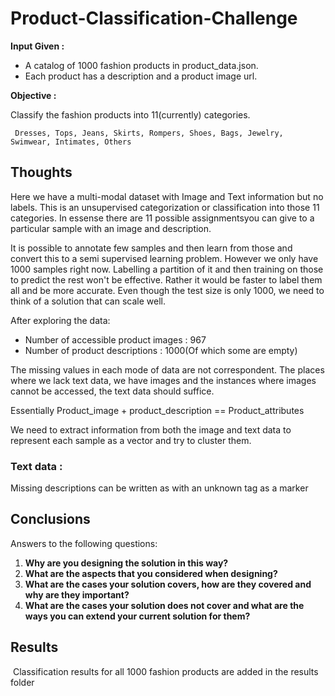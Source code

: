 # Product-Classification-Challenge

**Input Given :**  
* A catalog of 1000 fashion products in product_data.json.
* Each product has a description and a product image url.   


**Objective :**   

Classify the fashion products into 11(currently) categories.

     Dresses, Tops, Jeans, Skirts, Rompers, Shoes, Bags, Jewelry, Swimwear, Intimates, Others

## Thoughts

Here we have a multi-modal dataset with Image and Text information but no labels. This is an unsupervised categorization or classification into those 11 categories. In essense there are 11 possible assignmentsyou can give to a particular sample with an image and description.

It is possible to annotate few samples and then learn from those and convert this to a semi supervised learning problem. However we only have 1000 samples right now. Labelling a partition of it and then training on those to predict the rest won't be effective. Rather it would be faster to label them all and be more accurate. Even though the test size is only 1000, we need to think of a solution that can scale well. 

After exploring the data:
* Number of accessible product images : 967
* Number of product descriptions : 1000(Of which some are empty)

The missing values in each mode of data are not correspondent. The places where we lack text data, we have images and the instances where images cannot be accessed, the text data should suffice.

Essentially  Product_image + product_description == Product_attributes

We need to extract information from both the image and text data to represent each sample as a vector and try to cluster them.


### Text data :
Missing descriptions can be written as <UNK> with an unknown tag as a marker




## Conclusions

Answers to the following questions:
1) **Why are you designing the solution in this way?**  
2) **What are the aspects that you considered when designing?**    
3) **What are the cases your solution covers, how are they covered and why are they important?**    
4) **What are the cases your solution does not cover and what are the ways you can extend your current solution for them?**  



## Results

­ Classification results for all 1000 fashion products are added in the results folder

